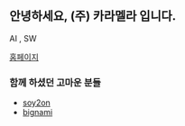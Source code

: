 ## 안녕하세요, (주) 카라멜라 입니다.


AI , SW

[홈페이지](https://caramella.kr)



### 함께 하셨던 고마운 분들
- [soy2on](https://github.com/soy2on)
- [bignami](https://github.com/bignami)
